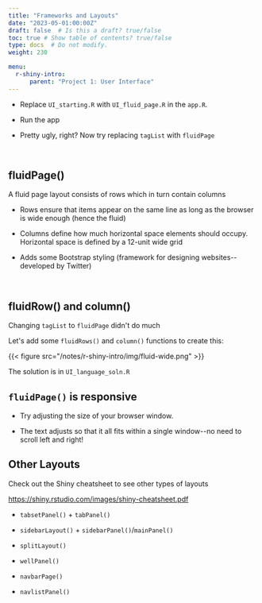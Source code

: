 ```yaml
---
title: "Frameworks and Layouts"
date: "2023-05-01:00:00Z"
draft: false  # Is this a draft? true/false
toc: true # Show table of contents? true/false
type: docs  # Do not modify.
weight: 230

menu:
  r-shiny-intro:
      parent: "Project 1: User Interface"
---
```


- Replace `UI_starting.R` with `UI_fluid_page.R` in the `app.R`.

- Run the app

- Pretty ugly, right? Now try replacing `tagList` with `fluidPage`

<br>

## fluidPage()

A fluid page layout consists of rows which in turn contain columns

- Rows ensure that items appear on the same line as long as the browser is wide enough (hence the fluid)

- Columns define how much horizontal space elements should occupy. Horizontal space is defined by a 12-unit wide grid

- Adds some Bootstrap styling (framework for designing websites--developed by Twitter)

<br>

## fluidRow() and column()


Changing `tagList` to `fluidPage` didn't do much

Let's add some `fluidRows()` and `column()` functions to create this:

{{< figure src="/notes/r-shiny-intro/img/fluid-wide.png" >}}

The solution is in `UI_language_soln.R`

## `fluidPage()` is responsive

- Try adjusting the size of your browser window.

- The text adjusts so that it all fits within a single window--no need to scroll left and right!

## Other Layouts

Check out the Shiny cheatsheet to see other types of layouts

https://shiny.rstudio.com/images/shiny-cheatsheet.pdf

- `tabsetPanel()` + `tabPanel()`

- `sidebarLayout()` + `sidebarPanel()`/`mainPanel()`

- `splitLayout()`

- `wellPanel()`

- `navbarPage()`

- `navlistPanel()`